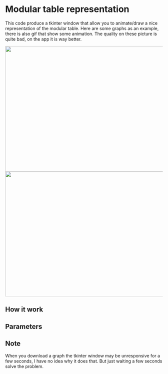# Modular table representation

This code produce a tkinter window that allow you to animate/draw a nice representation of the modular table. Here are some graphs as an example, there is also gif that show some animation.
The quality on these picture is quite bad, on the app it is way better.

<img src="https://github.com/Doivssel/Modular-table-representation/assets/172904759/0a7c9c9c-46c1-40fc-b746-945ab1c671e4" width="600" height="400">
<img src="https://github.com/Doivssel/Modular-table-representation/assets/172904759/d3dc39a4-f01c-4456-baa2-5d65ea114f9c" width="600" height="400">



## How it work

## Parameters

## Note

When you download a graph the tkinter window may be unresponsive for a few seconds, I have no idea why it does that. But just waiting a few seconds solve the problem.
